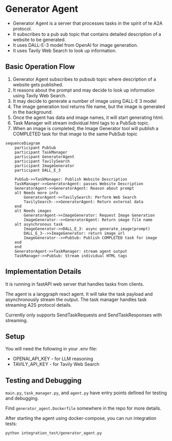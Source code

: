# Generator Agent

* Generator Agent is a server that processes tasks in the spirit of te A2A protocol.
* It subscribes to a pub sub topic that contains detailed description of a website to be generated.
* It uses DALL-E-3 model from OpenAI for image generation.
* It uses Tavily Web Search to look up information.


## Basic Operation Flow
1. Generator Agent subscribes to pubsub topic where description of a website gets published.
2. It reasons about the prompt and may decide to look up information using Tavily Web Search.
3. It may decide to generate a number of image using DALL-E 3 model 
4. The image generation tool returns file name, but the image is generated in the background.
5. Once the agent has data and image names, it will start generating html.
6. Task Manager will stream individual html tags to a PubSub topic.
7. When an image is completed, the Image Generator tool will publish a COMPLETED task for that image to the same PubSub topic

```mermaid
sequenceDiagram
    participant PubSub
    participant TaskManager
    participant GeneratorAgent
    participant TavilySearch
    participant ImageGenerator
    participant DALL_E_3

    PubSub->>TaskManager: Publish Website Description
    TaskManager->>GeneratorAgent: passes Website Description
    GeneratorAgent->>GeneratorAgent: Reason about prompt
    alt Needs more info
        GeneratorAgent->>TavilySearch: Perform Web Search
        TavilySearch-->>GeneratorAgent: Return external data
    end
    alt Needs images
        GeneratorAgent->>ImageGenerator: Request Image Generation
        ImageGenerator-->>GeneratorAgent: Return image file name
    alt asynchronous task
        ImageGenerator->>DALL_E_3: async generate_image(prompt)
        DALL_E_3-->>ImageGenerator: return image_url
        ImageGenerator-->>PubSub: Publish COMPLETED task for image
    end
    end
    GeneratorAgent->>TaskManager: stream agent output
    TaskManager->>PubSub: Stream individual HTML tags
```

## Implementation Details
It is running in fastAPI web server that handles tasks from clients.

The agent is a langgraph react agent. It will take the task payload and asynchronously stream the output. The task manager handles task streaming A2S protocol details.

Currently only supports SendTaskRequests and SendTaskResponses with streaming.


## Setup

You will need the following in your .env file:
* OPENAI_API_KEY - for LLM reasoning
* TAVILY_API_KEY - for Tavily Web Search

## Testing and Debugging

`main.py`, `task_manager.py`, and `agent.py` have entry points defined for testing and debugging. 

Find `generator_agent.Dockerfile` somewhere in the repo for more details.

After starting the agent using docker-compose, you can run integration tests:
```
python integration_test/generator_agent.py
```